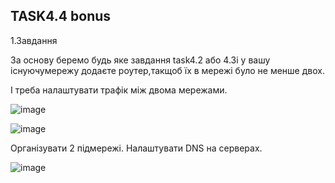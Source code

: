 ## TASK4.4 bonus

1.Завдання

За основу беремо будь яке завдання task4.2 або 4.3і у вашу існуючумережу додаєте роутер,такщоб їх в мережі було не менше двох.

І треба налаштувати трафік між двома мережами.

![image](https://user-images.githubusercontent.com/58170246/126916017-9a78e690-b4bb-4d70-a564-d74d6de2afbe.png)


![image](https://user-images.githubusercontent.com/58170246/126916090-255e1dd8-3ec3-453b-8815-0834da3a13f8.png)

Організувати 2 підмережі. Налаштувати DNS на серверах.

![image](https://user-images.githubusercontent.com/58170246/126916516-9331d55a-c730-4bcf-a560-0951732e5cd8.png)


